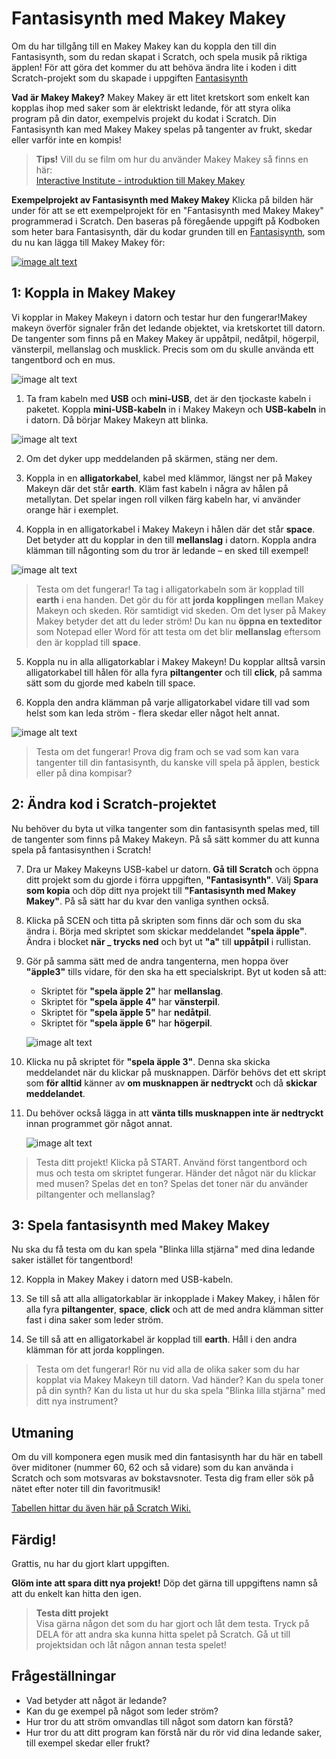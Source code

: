 # Fantasisynth med Makey Makey

Om du har tillgång till en Makey Makey kan du koppla den till din Fantasisynth, som du redan skapat i Scratch, och spela musik på riktiga äpplen! För att göra det kommer du att behöva ändra lite i koden i ditt Scratch-projekt som du skapade i uppgiften <a href="https://www.kodboken.se/start/skapa-musik/uppgifter-i-scratch/fantasisynth" target="_blank"> Fantasisynth </a>

**Vad är Makey Makey?**
Makey Makey är ett litet kretskort som enkelt kan kopplas ihop med saker som är elektriskt ledande, för att styra olika program på din dator, exempelvis projekt du kodat i Scratch. Din Fantasisynth kan med Makey Makey spelas på tangenter av frukt, skedar eller varför inte en kompis! 

>**Tips!** Vill du se film om hur du använder Makey Makey så finns en här:  
 <a href="https://www.youtube.com/watch?v=ICd7HzurorM&feature=youtu.be&list=PLD0HD_3AJljWqSuZ31DeGi2Iv7Yzp0NRp" target="_blank">  Interactive Institute - introduktion till Makey Makey </a>

**Exempelprojekt av Fantasisynth med Makey Makey**
Klicka på bilden här under för att se ett exempelprojekt för en "Fantasisynth med Makey Makey" programmerad i Scratch. Den baseras på föregående uppgift på Kodboken som heter bara Fantasisynth, där du kodar grunden till en <a href="https://www.kodboken.se/start/skapa-musik/uppgifter-i-scratch/fantasisynth?chpt=0" target="_blank">Fantasisynth</a>, som du nu kan lägga till Makey Makey för: <a href="https://scratch.mit.edu/projects/130726473/" target="_blank">


![image alt text](image_6.png)</a>


## 1: Koppla in Makey Makey
Vi kopplar in Makey Makeyn i datorn och testar hur den fungerar!Makey makeyn överför signaler från det ledande objektet, via kretskortet till datorn. De tangenter som finns på en Makey Makey är uppåtpil, nedåtpil, högerpil, vänsterpil,  mellanslag och musklick. Precis som om du skulle använda ett tangentbord och en mus.

![image alt text](image_0.png)

1.	 Ta fram kabeln med **USB** och **mini-USB**, det är den tjockaste kabeln i paketet. Koppla **mini-USB-kabeln** in i Makey Makeyn och **USB-kabeln** in i datorn. Då börjar Makey Makeyn att blinka.

![image alt text](image_1.png)

2.	Om det dyker upp meddelanden på skärmen, stäng ner dem.

3.	Koppla in en **alligatorkabel**, kabel med klämmor, längst ner på Makey Makeyn där det står **earth**. Kläm fast kabeln i några av hålen på metallytan. Det spelar ingen roll vilken färg kabeln har, vi använder orange här i exemplet.

4.	Koppla in en alligatorkabel i Makey Makeyn i hålen där det står **space**. Det betyder att du kopplar in den till **mellanslag** i datorn. Koppla andra klämman till någonting som du tror är ledande – en sked till exempel!

![image alt text](image_3.png)

> Testa om det fungerar! Ta tag i alligatorkabeln som är kopplad till **earth** i ena handen. Det gör du för att **jorda kopplingen** mellan Makey Makeyn och skeden. Rör samtidigt vid skeden. Om det lyser på Makey Makey betyder det att du leder ström! Du kan nu **öppna en texteditor** som Notepad eller Word för att testa om det blir **mellanslag** eftersom den är kopplad till **space**.

5.	Koppla nu in alla alligatorkablar i Makey Makeyn! Du kopplar alltså varsin alligatorkabel till hålen för alla fyra **piltangenter** och till **click**, på samma sätt som du gjorde med kabeln till space.

6.	Koppla den andra klämman på varje alligatorkabel vidare till vad som helst som kan leda ström - flera skedar eller något helt annat.

![image alt text](image_2.png)

> Testa om det fungerar! Prova dig fram och se vad som kan vara tangenter till din fantasisynth, du kanske vill spela på äpplen, bestick eller på dina kompisar?


## 2: Ändra kod i Scratch-projektet

Nu behöver du byta ut vilka tangenter som din fantasisynth spelas med, till de tangenter som finns på Makey Makeyn. På så sätt kommer du att kunna spela på fantasisynthen i Scratch!

7.	Dra ur Makey Makeyns USB-kabel ur datorn. **Gå till Scratch** och öppna ditt projekt som du gjorde i förra uppgiften, **"Fantasisynth"**. Välj **Spara som kopia** och döp ditt nya projekt till **"Fantasisynth med Makey Makey"**. På så sätt har du kvar den vanliga synthen också.

8.	Klicka på SCEN och titta på skripten som finns där och som du ska ändra i. Börja med skriptet som skickar meddelandet **"spela äpple"**. Ändra i blocket **när _ trycks ned** och byt ut **"a"** till **uppåtpil** i rullistan.

9. Gör på samma sätt med de andra tangenterna, men hoppa över **"äpple3"** tills vidare, för den ska ha ett specialskript. Byt ut koden så att:

    * Skriptet för **"spela äpple 2"** har **mellanslag**.
    * Skriptet för **"spela äpple 4"** har **vänsterpil**.
    * Skriptet för **"spela äpple 5"** har **nedåtpil**.
    * Skriptet för **"spela äpple 6"** har **högerpil**.

    ![image alt text](image_4.png)

10.	Klicka nu på skriptet för **"spela äpple 3"**. Denna ska skicka meddelandet när du klickar på musknappen. Därför behövs det ett skript som **för alltid** känner av **om musknappen är nedtryckt** och då **skickar meddelandet**.

11.	Du behöver också lägga in att **vänta tills musknappen inte är nedtryckt** innan programmet gör något annat.

    ![image alt text](image_7.png)

> Testa ditt projekt! Klicka på START. Använd  först tangentbord och mus och testa om skriptet fungerar. Händer det något när du klickar med musen? Spelas det en ton? Spelas det toner när du använder piltangenter och mellanslag?


## 3: Spela fantasisynth med Makey Makey
Nu ska du få testa om du kan spela "Blinka lilla stjärna" med dina ledande saker istället för tangentbord!

12.	 Koppla in Makey Makey i datorn med USB-kabeln.

13.	 Se till så att alla alligatorkablar är inkopplade i Makey Makey, i hålen för alla fyra **piltangenter**, **space**, **click** och att de med andra klämman sitter fast i dina saker som leder ström.

14.	 Se till så att en alligatorkabel är kopplad till **earth**. Håll i den andra klämman för att jorda kopplingen.

> Testa om det fungerar! Rör nu vid alla de olika saker som du har kopplat via Makey Makeyn till datorn. Vad händer? Kan du spela toner på din synth? Kan du lista ut hur du ska spela "Blinka lilla stjärna" med ditt nya instrument?

## Utmaning
Om du vill komponera egen musik med din fantasisynth har du här en tabell över miditoner (nummer 60, 62 och så vidare) som du kan använda i Scratch och som motsvaras av bokstavsnoter. Testa dig fram eller sök på nätet efter noter till din favoritmusik!



<a href="https://en.scratch-wiki.info/wiki/MIDI_Notes" target="_blank">Tabellen hittar du även här på Scratch Wiki.  </a>


## Färdig!
Grattis, nu har du gjort klart uppgiften.

**Glöm inte att spara ditt nya projekt!** Döp det gärna till uppgiftens namn så att du enkelt kan hitta den igen.

> **Testa ditt projekt**  
Visa gärna någon det som du har gjort och låt dem testa. Tryck på DELA för att andra ska kunna hitta spelet på Scratch. Gå ut till projektsidan och låt någon annan testa spelet!


## Frågeställningar

* Vad betyder att något är ledande?
* Kan du ge exempel på något som leder ström?
* Hur tror du att ström omvandlas till något som datorn kan förstå?
* Hur tror du att ditt program kan förstå när du rör vid dina ledande saker, till exempel skedar eller frukt?
